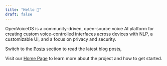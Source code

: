 ```yaml
---
title: "Hello 👋"
draft: false
---
```

OpenVoiceOS is a community-driven, open-source voice AI platform for creating custom voice-controlled ​interfaces across devices with NLP, a customizable UI, and a focus on privacy and security.

Switch to the [Posts](/posts) section to read the latest blog posts,

Visit our [Home Page](https://openvoiceos.org) to learn more about the project and how to get started.

